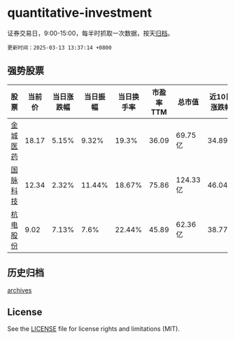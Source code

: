 # quantitative-investment

证券交易日，9:00-15:00，每半时抓取一次数据，按天[归档](archives)。

`更新时间：2025-03-13 13:37:14 +0800`

## 强势股票

|股票|当前价|当日涨跌幅|当日振幅|当日换手率|市盈率TTM|总市值|近10日涨跌幅|
|----|----|----|----|----|----|----|----|
|[金城医药](https://xueqiu.com/S/SZ300233)|18.17|5.15%|9.32%|19.3%|36.09|69.75亿|34.89%|
|[国脉科技](https://xueqiu.com/S/SZ002093)|12.34|2.32%|11.44%|18.67%|75.86|124.33亿|46.04%|
|[杭电股份](https://xueqiu.com/S/SH603618)|9.02|7.13%|7.6%|22.44%|45.89|62.36亿|38.77%|

## 历史归档

[archives](archives)

## License

See the [LICENSE](LICENSE) file for license rights and limitations (MIT).